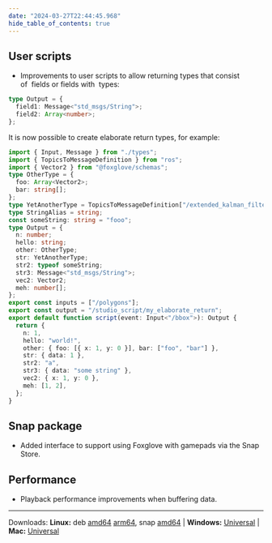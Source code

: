 ```yaml
---
date: "2024-03-27T22:44:45.968"
hide_table_of_contents: true
---
```


## User scripts

- Improvements to user scripts to allow returning types that consist of  fields or fields with  types:

```typescript
type Output = {
  field1: Message<"std_msgs/String">;
  field2: Array<number>;
};
```

It is now possible to create elaborate return types, for example:

```typescript
import { Input, Message } from "./types";
import { TopicsToMessageDefinition } from "ros";
import { Vector2 } from "@foxglove/schemas";
type OtherType = {
  foo: Array<Vector2>;
  bar: string[];
};
type YetAnotherType = TopicsToMessageDefinition["/extended_kalman_filter/odom/distribution"];
type StringAlias = string;
const someString: string = "fooo";
type Output = {
  n: number;
  hello: string;
  other: OtherType;
  str: YetAnotherType;
  str2: typeof someString;
  str3: Message<"std_msgs/String">;
  vec2: Vector2;
  meh: number[];
};
export const inputs = ["/polygons"];
export const output = "/studio_script/my_elaborate_return";
export default function script(event: Input<"/bbox">): Output {
  return {
    n: 1,
    hello: "world!",
    other: { foo: [{ x: 1, y: 0 }], bar: ["foo", "bar"] },
    str: { data: 1 },
    str2: "a",
    str3: { data: "some string" },
    vec2: { x: 1, y: 0 },
    meh: [1, 2],
  };
}
```

## Snap package

- Added interface to support using Foxglove with gamepads via the Snap Store.

## Performance

- Playback performance improvements when buffering data.

---

Downloads: **Linux:** deb [amd64](https://get.foxglove.dev/desktop/v2.1.0/foxglove-studio-2.1.0-linux-amd64.deb) [arm64](https://get.foxglove.dev/desktop/v2.1.0/foxglove-studio-2.1.0-linux-arm64.deb), snap [amd64](https://get.foxglove.dev/desktop/v2.1.0/foxglove-studio-2.1.0-linux-amd64.snap) | **Windows:** [Universal](https://get.foxglove.dev/desktop/v2.1.0/foxglove-studio-2.1.0-win.exe) | **Mac:** [Universal](https://get.foxglove.dev/desktop/v2.1.0/foxglove-studio-2.1.0-mac-universal.dmg)
